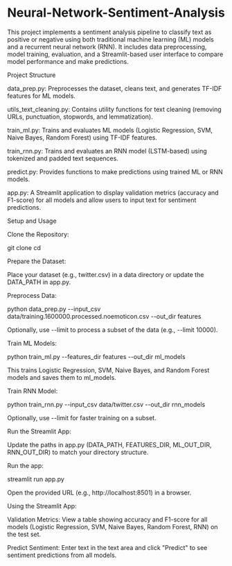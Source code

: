 # Neural-Network-Sentiment-Analysis
This project implements a sentiment analysis pipeline to classify text as positive or negative using both traditional machine learning (ML) models and a recurrent neural network (RNN). It includes data preprocessing, model training, evaluation, and a Streamlit-based user interface to compare model performance and make predictions.

Project Structure





data_prep.py: Preprocesses the dataset, cleans text, and generates TF-IDF features for ML models.



utils_text_cleaning.py: Contains utility functions for text cleaning (removing URLs, punctuation, stopwords, and lemmatization).



train_ml.py: Trains and evaluates ML models (Logistic Regression, SVM, Naive Bayes, Random Forest) using TF-IDF features.



train_rnn.py: Trains and evaluates an RNN model (LSTM-based) using tokenized and padded text sequences.



predict.py: Provides functions to make predictions using trained ML or RNN models.



app.py: A Streamlit application to display validation metrics (accuracy and F1-score) for all models and allow users to input text for sentiment predictions.



Setup and Usage





Clone the Repository:

git clone <repository-url>
cd <repository-directory>



Prepare the Dataset:





Place your dataset (e.g., twitter.csv) in a data directory or update the DATA_PATH in app.py.



Preprocess Data:

python data_prep.py --input_csv data/training.1600000.processed.noemoticon.csv --out_dir features





Optionally, use --limit <number> to process a subset of the data (e.g., --limit 10000).



Train ML Models:

python train_ml.py --features_dir features --out_dir ml_models





This trains Logistic Regression, SVM, Naive Bayes, and Random Forest models and saves them to ml_models.



Train RNN Model:

python train_rnn.py --input_csv data/twitter.csv --out_dir rnn_models





Optionally, use --limit <number> for faster training on a subset.



Run the Streamlit App:





Update the paths in app.py (DATA_PATH, FEATURES_DIR, ML_OUT_DIR, RNN_OUT_DIR) to match your directory structure.



Run the app:

streamlit run app.py



Open the provided URL (e.g., http://localhost:8501) in a browser.



Using the Streamlit App:





Validation Metrics: View a table showing accuracy and F1-score for all models (Logistic Regression, SVM, Naive Bayes, Random Forest, RNN) on the test set.



Predict Sentiment: Enter text in the text area and click "Predict" to see sentiment predictions from all models.
